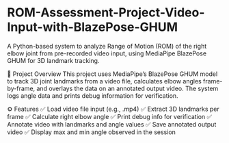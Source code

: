 # ROM-Assessment-Project-Video-Input-with-BlazePose-GHUM
A Python-based system to analyze Range of Motion (ROM) of the right elbow joint from pre-recorded video input, using MediaPipe BlazePose GHUM for 3D landmark tracking.

📂 Project Overview
This project uses MediaPipe’s BlazePose GHUM model to track 3D joint landmarks from a video file, calculates elbow angles frame-by-frame, and overlays the data on an annotated output video. The system logs angle data and prints debug information for verification.

⚙️ Features
✅ Load video file input (e.g., .mp4)
✅ Extract 3D landmarks per frame
✅ Calculate right elbow angle
✅ Print debug info for verification
✅ Annotate video with landmarks and angle values
✅ Save annotated output video
✅ Display max and min angle observed in the session


